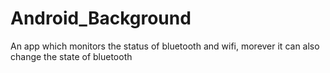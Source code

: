 # Android_Background
 An app which monitors the status of bluetooth and wifi, morever it can also change the state of bluetooth
